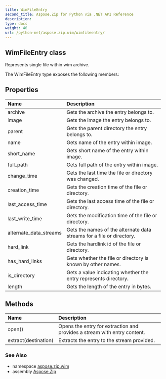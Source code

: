 ```yaml
---
title: WimFileEntry
second_title: Aspose.Zip for Python via .NET API Reference
description: 
type: docs
weight: 40
url: /python-net/aspose.zip.wim/wimfileentry/
---
```


## WimFileEntry class

Represents single file within wim archive.

The WimFileEntry type exposes the following members:
## Properties
| Name | Description |
| :- | :- |
|archive|Gets the archive the entry belongs to.|
|image|Gets the image the entry belongs to.|
|parent|Gets the parent directory the entry belongs to.|
|name|Gets name of the entry within image.|
|short_name|Gets short name of the entry within image.|
|full_path|Gets full path of the entry within image.|
|change_time|Gets the last time the file or directory was changed.|
|creation_time|Gets the creation time of the file or directory.|
|last_access_time|Gets the last access time of the file or directory.|
|last_write_time|Gets the modification time of the file or directory.|
|alternate_data_streams|Gets the names of the alternate data streams for a file or directory.|
|hard_link|Gets the hardlink id of the file or directory.|
|has_hard_links|Gets whether the file or directory is known by other names.|
|is_directory|Gets a value indicating whether the entry represents directory.|
|length|Gets the length of the entry in bytes.|
## Methods
| Name | Description |
| :- | :- |
|open()|Opens the entry for extraction and provides a stream with entry content.|
|extract(destination)|Extracts the entry to the stream provided.|

### See Also

* namespace [aspose.zip.wim](/zip/python-net/aspose.zip.wim/)
* assembly [Aspose.Zip](/zip/python-net/)


